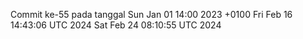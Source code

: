 Commit ke-55 pada tanggal Sun Jan 01 14:00 2023 +0100
Fri Feb 16 14:43:06 UTC 2024
Sat Feb 24 08:10:55 UTC 2024
